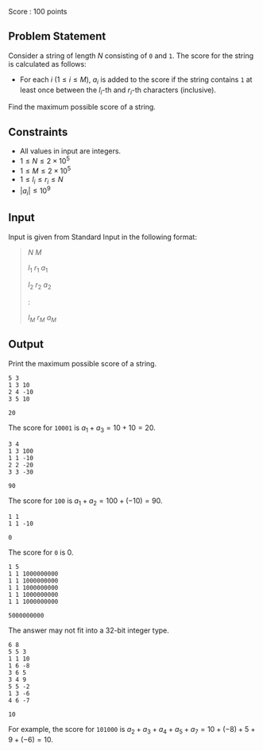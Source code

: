 Score : $100$ points

## Problem Statement

Consider a string of length $N$ consisting of `0` and `1`.
The score for the string is calculated as follows:

- For each $i$ ($1 \leq i \leq M$), $a_i$ is added to the score if the string contains `1` at least once between the $l_i$-th and $r_i$-th characters (inclusive).

Find the maximum possible score of a string.

## Constraints

- All values in input are integers.
- $1 \leq N \leq 2 \times 10^5$
- $1 \leq M \leq 2 \times 10^5$
- $1 \leq l_i \leq r_i \leq N$
- $|a_i| \leq 10^9$

## Input

Input is given from Standard Input in the following format:

> $N$ $M$
> 
> $l_1$ $r_1$ $a_1$
> 
> $l_2$ $r_2$ $a_2$
> 
> $:$
> 
> $l_M$ $r_M$ $a_M$

## Output

Print the maximum possible score of a string.

```input1
5 3
1 3 10
2 4 -10
3 5 10
```

```output1
20
```

The score for `10001` is $a_1 + a_3 = 10 + 10 = 20$.

```input2
3 4
1 3 100
1 1 -10
2 2 -20
3 3 -30
```

```output2
90
```

The score for `100` is $a_1 + a_2 = 100 + (-10) = 90$.

```input3
1 1
1 1 -10
```

```output3
0
```

The score for `0` is $0$.

```input4
1 5
1 1 1000000000
1 1 1000000000
1 1 1000000000
1 1 1000000000
1 1 1000000000
```

```output4
5000000000
```

The answer may not fit into a 32-bit integer type.

```input5
6 8
5 5 3
1 1 10
1 6 -8
3 6 5
3 4 9
5 5 -2
1 3 -6
4 6 -7
```

```output5
10
```

For example, the score for `101000` is $a_2 + a_3 + a_4 + a_5 + a_7 = 10 + (-8) + 5 + 9 + (-6) = 10$.